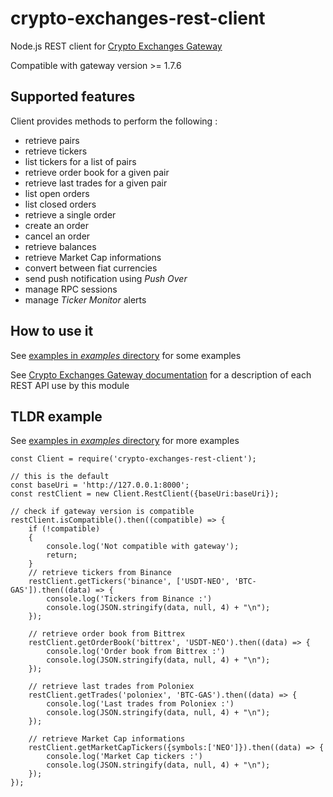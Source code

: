 # crypto-exchanges-rest-client

Node.js REST client for [Crypto Exchanges Gateway](https://github.com/aloysius-pgast/crypto-exchanges-gateway)

Compatible with gateway version >= 1.7.6

## Supported features

Client provides methods to perform the following :

- retrieve pairs
- retrieve tickers
- list tickers for a list of pairs
- retrieve order book for a given pair
- retrieve last trades for a given pair
- list open orders
- list closed orders
- retrieve a single order
- create an order
- cancel an order
- retrieve balances
- retrieve Market Cap informations
- convert between fiat currencies
- send push notification using _Push Over_
- manage RPC sessions
- manage _Ticker Monitor_ alerts

## How to use it

See [examples in _examples_ directory](https://github.com/aloysius-pgast/crypto-exchanges-rest-client-nodejs/tree/master/examples/) for some examples

See [Crypto Exchanges Gateway documentation](https://github.com/aloysius-pgast/crypto-exchanges-gateway/tree/master/doc) for a description of each REST API use by this module

## TLDR example

See [examples in _examples_ directory](https://github.com/aloysius-pgast/crypto-exchanges-rest-client-nodejs/tree/master/examples/) for more examples

```
const Client = require('crypto-exchanges-rest-client');

// this is the default
const baseUri = 'http://127.0.0.1:8000';
const restClient = new Client.RestClient({baseUri:baseUri});

// check if gateway version is compatible
restClient.isCompatible().then((compatible) => {
    if (!compatible)
    {
        console.log('Not compatible with gateway');
        return;
    }
    // retrieve tickers from Binance
    restClient.getTickers('binance', ['USDT-NEO', 'BTC-GAS']).then((data) => {
        console.log('Tickers from Binance :')
        console.log(JSON.stringify(data, null, 4) + "\n");
    });

    // retrieve order book from Bittrex
    restClient.getOrderBook('bittrex', 'USDT-NEO').then((data) => {
        console.log('Order book from Bittrex :')
        console.log(JSON.stringify(data, null, 4) + "\n");
    });

    // retrieve last trades from Poloniex
    restClient.getTrades('poloniex', 'BTC-GAS').then((data) => {
        console.log('Last trades from Poloniex :')
        console.log(JSON.stringify(data, null, 4) + "\n");
    });

    // retrieve Market Cap informations
    restClient.getMarketCapTickers({symbols:['NEO']}).then((data) => {
        console.log('Market Cap tickers :')
        console.log(JSON.stringify(data, null, 4) + "\n");
    });
});

```
